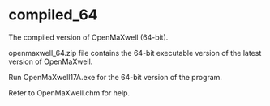 # compiled_64
The compiled version of OpenMaXwell (64-bit).

openmaxwell_64.zip file contains the 64-bit executable version of the latest version of OpenMaXwell.

Run OpenMaXwell17A.exe for the 64-bit version of the program.

Refer to OpenMaXwell.chm for help.
